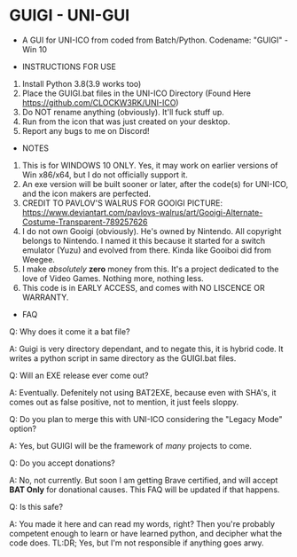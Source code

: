# GUIGI - UNI-GUI
- A GUI for UNI-ICO from coded from Batch/Python. Codename: "GUIGI" - Win 10

* INSTRUCTIONS FOR USE

1. Install Python 3.8(3.9 works too)
2. Place the GUIGI.bat files in the UNI-ICO Directory (Found Here https://github.com/CLOCKW3RK/UNI-ICO)
3. Do NOT rename anything (obviously). It'll fuck stuff up.
4. Run from the icon that was just created on your desktop.
5. Report any bugs to me on Discord! 


* NOTES

1. This is for WINDOWS 10 ONLY. Yes, it may work on earlier versions of Win x86/x64, but I do not officially support it.
2. An exe version will be built sooner or later, after the code(s) for UNI-ICO, and the icon makers are perfected.
3. CREDIT TO PAVLOV'S WALRUS FOR GOOIGI PICTURE: https://www.deviantart.com/pavlovs-walrus/art/Gooigi-Alternate-Costume-Transparent-789257626
4. I do not own Gooigi (obviously). He's owned by Nintendo. All copyright belongs to Nintendo. I named it this because it started for a switch emulator (Yuzu) and evolved from there. Kinda like Gooiboi did from Weegee.
5. I make *absolutely* **zero** money from this. It's a project dedicated to the love of Video Games. Nothing more, nothing less. 
6. This code is in EARLY ACCESS, and comes with NO LISCENCE OR WARRANTY.

* FAQ

Q: Why does it come it a bat file?

A: Guigi is very directory dependant, and to negate this, it is hybrid code. It writes a python script in same directory as the GUIGI.bat files.

Q: Will an EXE release ever come out?

A: Eventually. Defenitely not using BAT2EXE, because even with SHA's, it comes out as false positive, not to mention, it just feels sloppy.

Q: Do you plan to merge this with UNI-ICO considering the "Legacy Mode" option?

A: Yes, but GUIGI will be the framework of *many* projects to come.

Q: Do you accept donations?

A: No, not currently. But soon I am getting Brave certified, and will accept **BAT Only** for donational causes. This FAQ will be updated if that happens.

Q: Is this safe?

A: You made it here and can read my words, right? Then you're probably competent enough to learn or have learned python, and decipher what the code does.
TL:DR; Yes, but I'm not responsible if anything goes arwy.

